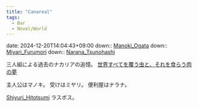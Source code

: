 ```yaml
---
title: "Canareal"
tags:
  - Bar
  - Novel/World
---
```


date: 2024-12-20T14:04:43+09:00
down:: [Manoki_Ogata](Manoki_Ogata.md)
down:: [Miyari_Furumori](Miyari_Furumori.md)
down:: [Narana_Tsunohashi](../Nacaria/Narana_Tsunohashi.md)

三人組による過去のナカリアの追憶。
[世界すべてを覆う虫と、それを食らう肉の夢](../../../Info/世界すべてを覆う虫と、それを食らう肉の夢.md)

主人公はマノキ。
受けはミヤリ。
便利屋はナラナ。

[Shiyuri_Hitotsumi](../../../Info/Shiyuri_Hitotsumi.md)
ラスボス。